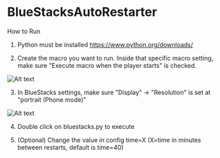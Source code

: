 # BlueStacksAutoRestarter

How to Run
  1. Python must be installed 
  https://www.python.org/downloads/
  
  2. Create the macro you want to run. 
    Inside that specific macro setting, make sure "Execute macro when the player starts" is checked.
	
![Alt text](./settings/MacroSetting "Macro Setting.JPG")
    
  3. In BlueStacks settings, make sure "Display" -> "Resolution" is set at "portrait (Phone mode)"

![Alt text](./settings/BlueStacksSetting "BlueStacks Setting.JPG")
  
  4. Double click on bluestacks.py to execute
  
  5. (Optional) Change the value in config time=X (X=time in minutes between restarts, default is time=40)
